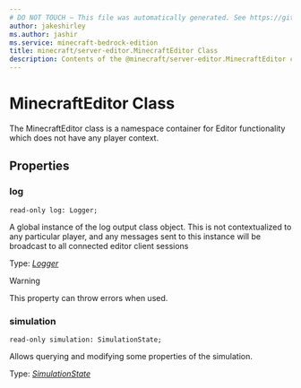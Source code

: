```yaml
---
# DO NOT TOUCH — This file was automatically generated. See https://github.com/mojang/minecraftapidocsgenerator to modify descriptions, examples, etc.
author: jakeshirley
ms.author: jashir
ms.service: minecraft-bedrock-edition
title: minecraft/server-editor.MinecraftEditor Class
description: Contents of the @minecraft/server-editor.MinecraftEditor class.
---
```

# MinecraftEditor Class

The MinecraftEditor class is a namespace container for Editor functionality which does not have any player context.

## Properties

### **log**
`read-only log: Logger;`

A global instance of the log output class object.  This is not contextualized to any particular player, and any messages sent to this instance will be broadcast to all connected editor client sessions

Type: [*Logger*](Logger.md)

> [!WARNING]
> This property can throw errors when used.

### **simulation**
`read-only simulation: SimulationState;`

Allows querying and modifying some properties of the simulation.

Type: [*SimulationState*](SimulationState.md)
